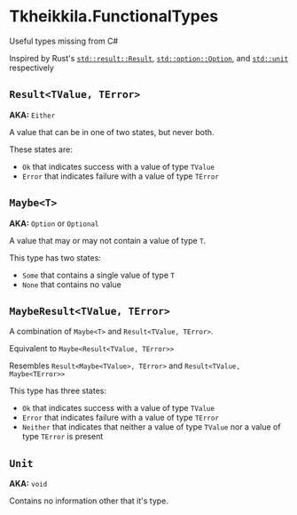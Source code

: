 ﻿Tkheikkila.FunctionalTypes
====

Useful types missing from C#

Inspired by Rust's
[`std::result::Result`](https://doc.rust-lang.org/std/result/enum.Result.html),
[`std::option::Option`](https://doc.rust-lang.org/std/option/enum.Option.html), and
[`std::unit`](https://doc.rust-lang.org/std/primitive.unit.html) respectively

## `Result<TValue, TError>`

**AKA:** `Either`

A value that can be in one of two states, but never both.

These states are:

* `Ok` that indicates success with a value of type `TValue`
* `Error` that indicates failure with a value of type `TError`

## `Maybe<T>`

**AKA:** `Option` or `Optional`

A value that may or may not contain a value of type `T`.

This type has two states:

* `Some` that contains a single value of type `T`
* `None` that contains no value

## `MaybeResult<TValue, TError>`

A combination of `Maybe<T>` and `Result<TValue, TError>`.

Equivalent to `Maybe<Result<TValue, TError>>`

Resembles `Result<Maybe<TValue>, TError>` and `Result<TValue, Maybe<TError>>`

This type has three states:

* `Ok` that indicates success with a value of type `TValue`
* `Error` that indicates failure with a value of type `TError`
* `Neither` that indicates that neither a value of type `TValue` nor a value of type `TError` is present

## `Unit`

**AKA:** `void`

Contains no information other that it's type.

